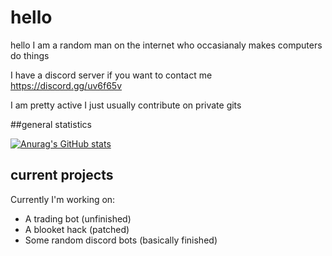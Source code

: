 # hello

hello I am a random man on the internet who occasianaly makes computers do things

I have a discord server if you want to contact me https://discord.gg/uv6f65v

I am pretty active I just usually contribute on private gits

##general statistics

[![Anurag's GitHub stats](https://github-readme-stats.vercel.app/api?username=semajcju)](https://github.com/anuraghazra/github-readme-stats)

## current projects

Currently I'm working on:
- A trading bot (unfinished)
- A blooket hack (patched)
- Some random discord bots (basically finished)
